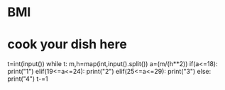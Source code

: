 # BMI
# cook your dish here
t=int(input())
while t:
    m,h=map(int,input().split())
    a=(m/(h**2))
    if(a<=18):
        print("1")
    elif(19<=a<=24):
        print("2")
    elif(25<=a<=29):
        print("3")
    else:
        print("4")
    t-=1
